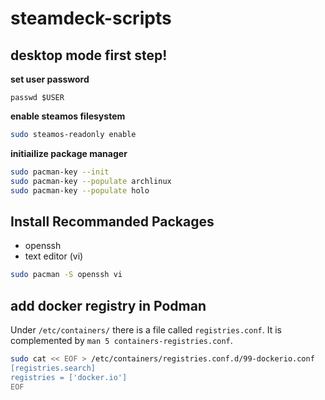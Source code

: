 # steamdeck-scripts

## desktop mode first step!

**set user password**
```
passwd $USER
```

**enable steamos filesystem**
```bash
sudo steamos-readonly enable
```

**initiailize package manager**
```bash
sudo pacman-key --init
sudo pacman-key --populate archlinux
sudo pacman-key --populate holo
```

## Install Recommanded Packages

- openssh
- text editor (vi)

```bash
sudo pacman -S openssh vi
```

## add docker registry in Podman
Under `/etc/containers/` there is a file called `registries.conf`. It is complemented by `man 5 containers-registries.conf`.

```bash
sudo cat << EOF > /etc/containers/registries.conf.d/99-dockerio.conf
[registries.search]
registries = ['docker.io']
EOF
```
